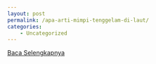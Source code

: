 ```yaml
---
layout: post
permalink: /apa-arti-mimpi-tenggelam-di-laut/
categories:
    - Uncategorized
---
```


[Baca Selengkapnya](/09)